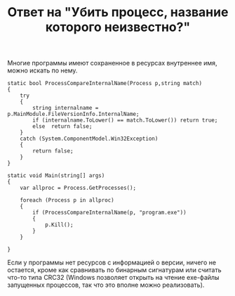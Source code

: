 ﻿---
title: "Ответ на \"Убить процесс, название которого неизвестно?\""
se.owner.user_id: 240512
se.owner.display_name: "MSDN.WhiteKnight"
se.owner.link: "https://ru.stackoverflow.com/users/240512/msdn-whiteknight"
se.answer_id: 934639
se.question_id: 934493
se.post_type: answer
se.score: 0
se.is_accepted: False
---
<p>Многие программы имеют сохраненное в ресурсах внутреннее имя, можно искать по нему.</p>

<pre><code>static bool ProcessCompareInternalName(Process p,string match)
{
    try
    {
        string internalname = p.MainModule.FileVersionInfo.InternalName;
        if (internalname.ToLower() == match.ToLower()) return true;                
        else  return false;
    }
    catch (System.ComponentModel.Win32Exception)
    {
        return false;
    }
}

static void Main(string[] args)
{            
    var allproc = Process.GetProcesses();

    foreach (Process p in allproc)
    {
        if (ProcessCompareInternalName(p, "program.exe"))
        {
            p.Kill();
        }
    }

}
</code></pre>

<p>Если у программы нет ресурсов с информацией о версии, ничего не остается, кроме как сравнивать по бинарным сигнатурам или считать что-то типа CRC32 (Windows позволяет открыть на чтение exe-файлы запущенных процессов, так что это вполне можно реализовать). </p>
